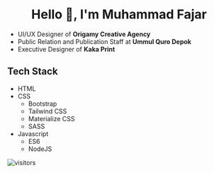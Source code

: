 <h1 align="center">Hello 👋, I'm Muhammad Fajar</h1>

* UI/UX Designer of <b>Origamy Creative Agency</b>
* Public Relation and Publication Staff at <b>Ummul Quro Depok</b>
* Executive Designer of <b>Kaka Print</b>

## Tech Stack
- HTML
- CSS
  - Bootstrap
  - Tailwind CSS
  - Materialize CSS
  - SASS
- Javascript
  - ES6
  - NodeJS

![visitors](https://visitor-badge.glitch.me/badge?page_id=mfjrid/mfjrid)
